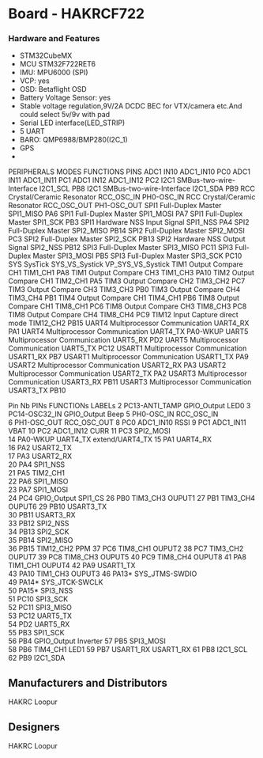 # Board - HAKRCF722


### Hardware and Features

  - STM32CubeMX 	
  - MCU	STM32F722RET6
  - IMU: MPU6000 (SPI) 
  - VCP: yes
  - OSD: Betaflight OSD
  - Battery Voltage Sensor: yes
  - Stable voltage regulation,9V/2A DCDC BEC for VTX/camera etc.And could select 5v/9v with pad
  - Serial LED interface(LED_STRIP)
  - 5 UART 
  - BARO: QMP6988/BMP280(I2C_1)
  - GPS
  - 


PERIPHERALS	MODES	FUNCTIONS	PINS
ADC1	IN10	ADC1_IN10	PC0
ADC1	IN11	ADC1_IN11	PC1
ADC1	IN12	ADC1_IN12	PC2
I2C1	SMBus-two-wire-Interface	I2C1_SCL	PB8
I2C1	SMBus-two-wire-Interface	I2C1_SDA	PB9
RCC	Crystal/Ceramic Resonator	RCC_OSC_IN	PH0-OSC_IN
RCC	Crystal/Ceramic Resonator	RCC_OSC_OUT	PH1-OSC_OUT
SPI1	Full-Duplex Master	SPI1_MISO	PA6
SPI1	Full-Duplex Master	SPI1_MOSI	PA7
SPI1	Full-Duplex Master	SPI1_SCK	PB3
SPI1	Hardware NSS Input Signal	SPI1_NSS	PA4
SPI2	Full-Duplex Master	SPI2_MISO	PB14
SPI2	Full-Duplex Master	SPI2_MOSI	PC3
SPI2	Full-Duplex Master	SPI2_SCK	PB13
SPI2	Hardware NSS Output Signal	SPI2_NSS	PB12
SPI3	Full-Duplex Master	SPI3_MISO	PC11
SPI3	Full-Duplex Master	SPI3_MOSI	PB5
SPI3	Full-Duplex Master	SPI3_SCK	PC10
SYS	SysTick	SYS_VS_Systick	VP_SYS_VS_Systick
TIM1	Output Compare CH1	TIM1_CH1	PA8
TIM1	Output Compare CH3	TIM1_CH3	PA10
TIM2	Output Compare CH1	TIM2_CH1	PA5
TIM3	Output Compare CH2	TIM3_CH2	PC7
TIM3	Output Compare CH3	TIM3_CH3	PB0
TIM3	Output Compare CH4	TIM3_CH4	PB1
TIM4	Output Compare CH1	TIM4_CH1	PB6
TIM8	Output Compare CH1	TIM8_CH1	PC6
TIM8	Output Compare CH3	TIM8_CH3	PC8
TIM8	Output Compare CH4	TIM8_CH4	PC9
TIM12	Input Capture direct mode	TIM12_CH2	PB15
UART4	Multiprocessor Communication	UART4_RX	PA1
UART4	Multiprocessor Communication	UART4_TX	PA0-WKUP
UART5	Multiprocessor Communication	UART5_RX	PD2
UART5	Multiprocessor Communication	UART5_TX	PC12
USART1	Multiprocessor Communication	USART1_RX	PB7
USART1	Multiprocessor Communication	USART1_TX	PA9
USART2	Multiprocessor Communication	USART2_RX	PA3
USART2	Multiprocessor Communication	USART2_TX	PA2
USART3	Multiprocessor Communication	USART3_RX	PB11
USART3	Multiprocessor Communication	USART3_TX	PB10



Pin Nb	PINs	FUNCTIONs	LABELs
2	PC13-ANTI_TAMP	GPIO_Output	LED0
3	PC14-OSC32_IN	GPIO_Output	Beep
5	PH0-OSC_IN	RCC_OSC_IN	
6	PH1-OSC_OUT	RCC_OSC_OUT	
8	PC0	ADC1_IN10	RSSI
9	PC1	ADC1_IN11	VBAT
10	PC2	ADC1_IN12	CURR
11	PC3	SPI2_MOSI	
14	PA0-WKUP	UART4_TX	extend/UART4_TX
15	PA1	UART4_RX	
16	PA2	USART2_TX	
17	PA3	USART2_RX	
20	PA4	SPI1_NSS	
21	PA5	TIM2_CH1	
22	PA6	SPI1_MISO	
23	PA7	SPI1_MOSI	
24	PC4	GPIO_Output	SPI1_CS
26	PB0	TIM3_CH3	OUPUT1
27	PB1	TIM3_CH4	OUPUT6
29	PB10	USART3_TX	
30	PB11	USART3_RX	
33	PB12	SPI2_NSS	
34	PB13	SPI2_SCK	
35	PB14	SPI2_MISO	
36	PB15	TIM12_CH2	PPM
37	PC6	TIM8_CH1	OUPUT2
38	PC7	TIM3_CH2	OUPUT7
39	PC8	TIM8_CH3	OUPUT5
40	PC9	TIM8_CH4	OUPUT8
41	PA8	TIM1_CH1	OUPUT4
42	PA9	USART1_TX	
43	PA10	TIM1_CH3	OUPUT3
46	PA13*	SYS_JTMS-SWDIO	
49	PA14*	SYS_JTCK-SWCLK	
50	PA15*	SPI3_NSS	
51	PC10	SPI3_SCK	
52	PC11	SPI3_MISO	
53	PC12	UART5_TX	
54	PD2	UART5_RX	
55	PB3	SPI1_SCK	
56	PB4	GPIO_Output	Inverter
57	PB5	SPI3_MOSI	
58	PB6	TIM4_CH1	LED1
59	PB7	USART1_RX	USART1_RX
61	PB8	I2C1_SCL	
62	PB9	I2C1_SDA	


## Manufacturers and Distributors

HAKRC Loopur


## Designers

HAKRC Loopur



